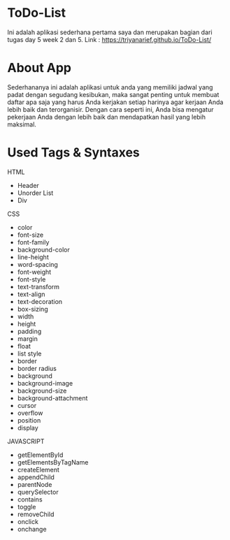 # ToDo-List
Ini adalah aplikasi sederhana pertama saya dan merupakan bagian dari tugas day 5 week 2 dan 5.
Link : https://triyanarief.github.io/ToDo-List/

# About App
Sederhananya ini adalah aplikasi untuk anda yang memiliki jadwal yang padat dengan segudang kesibukan, maka sangat penting untuk membuat daftar apa saja yang harus Anda kerjakan setiap harinya agar kerjaan Anda lebih baik dan terorganisir. Dengan cara seperti ini, Anda bisa mengatur pekerjaan Anda dengan lebih baik dan mendapatkan hasil yang lebih maksimal.

# Used Tags & Syntaxes
HTML

- Header
- Unorder List
- Div

CSS

- color
- font-size
- font-family
- background-color
- line-height
- word-spacing
- font-weight
- font-style
- text-transform
- text-align
- text-decoration
- box-sizing
- width
- height
- padding
- margin
- float
- list style
- border
- border radius
- background
- background-image
- background-size
- background-attachment
- cursor
- overflow
- position
- display

JAVASCRIPT

- getElementById
- getElementsByTagName
- createElement
- appendChild
- parentNode
- querySelector
- contains
- toggle
- removeChild
- onclick
- onchange
